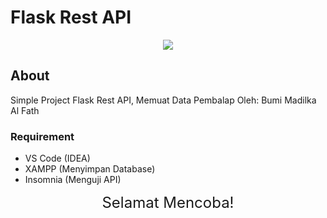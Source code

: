 # Flask Rest API

<p align="center"><img src="https://i.pinimg.com/736x/16/12/6b/16126bc4c039930ab1dcda7d36bbca7a.jpg" /></p>

## About

Simple Project Flask Rest API, Memuat Data Pembalap
Oleh: Bumi Madilka Al Fath

### Requirement

- VS Code (IDEA)
- XAMPP (Menyimpan Database)
- Insomnia (Menguji API)

<p align="center"><font size = "5">Selamat Mencoba! </font><br></p>
